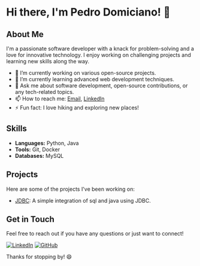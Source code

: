 # Hi there, I'm Pedro Domiciano! 👋

## About Me

I'm a passionate software developer with a knack for problem-solving and a love for innovative technology. I enjoy working on challenging projects and learning new skills along the way.

- 🔭 I’m currently working on various open-source projects.
- 🌱 I’m currently learning advanced web development techniques.
- 💬 Ask me about software development, open-source contributions, or any tech-related topics.
- 📫 How to reach me: [Email](mailto:pedrohenrique4254@gmail.com), [LinkedIn](https://www.linkedin.com/in/pedrodomiciano/)
- ⚡ Fun fact: I love hiking and exploring new places!

## Skills

- **Languages:** Python, Java
- **Tools:** Git, Docker
- **Databases:** MySQL

## Projects

Here are some of the projects I've been working on:

- [JDBC](https://github.com/PredoDomiciano/demo-dao-jdbc): A simple integration of sql and java using JDBC.


## Get in Touch

Feel free to reach out if you have any questions or just want to connect!

[![LinkedIn](https://img.shields.io/badge/LinkedIn-Connect-blue)](https://www.linkedin.com/in/pedrodomiciano/)
[![GitHub](https://img.shields.io/badge/GitHub-Follow-black)](https://github.com/PredoDomiciano)

Thanks for stopping by! 😄
